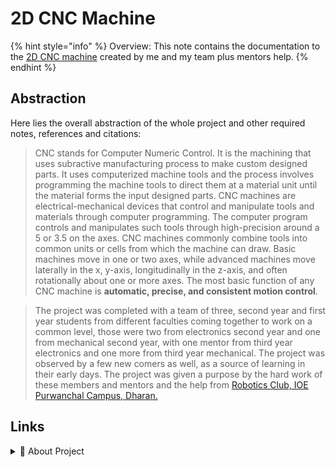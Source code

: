 # 2D CNC Machine

{% hint style="info" %}
Overview: This note contains the documentation to the [2D CNC machine](./) created by me and my team plus mentors help.
{% endhint %}

## Abstraction

Here lies the overall abstraction of the whole project and other required notes, references and citations:

> CNC stands for Computer Numeric Control. It is the machining that uses subractive manufacturing process to make custom designed parts. It uses computerized machine tools and the process involves programming the machine tools to direct them at a material unit until the material forms the input designed parts. CNC machines are electrical-mechanical devices that control and manipulate tools and materials through computer programming. The computer program controls and manipulates such tools through high-precision around a 5 or 3.5 on the axes. CNC machines commonly combine tools into common units or cells from which the machine can draw. Basic machines move in one or two axes, while advanced machines move laterally in the x, y-axis, longitudinally in the z-axis, and often rotationally about one or more axes. The most basic function of any CNC machine is **automatic, precise, and consistent motion control**.

> The project was completed with a team of three, second year and first year students from different faculties coming together to work on a common level, those were two from electronics second year and one from mechanical second year, with one mentor from third year electronics and one more from third year mechanical. The project was observed by a few new comers as well, as a source of learning in their early days. The project was given a purpose by the hard work of these members and mentors and the help from [Robotics Club, IOE Purwanchal Campus, Dharan.](https://maps.app.goo.gl/1zxnQARuhcLXbbhD6)

## Links

<details>

<summary><span data-gb-custom-inline data-tag="emoji" data-code="1f9f0">🧰</span> About Project</summary>

[parts-and-components.md](overview/parts-and-components.md "mention")

</details>
